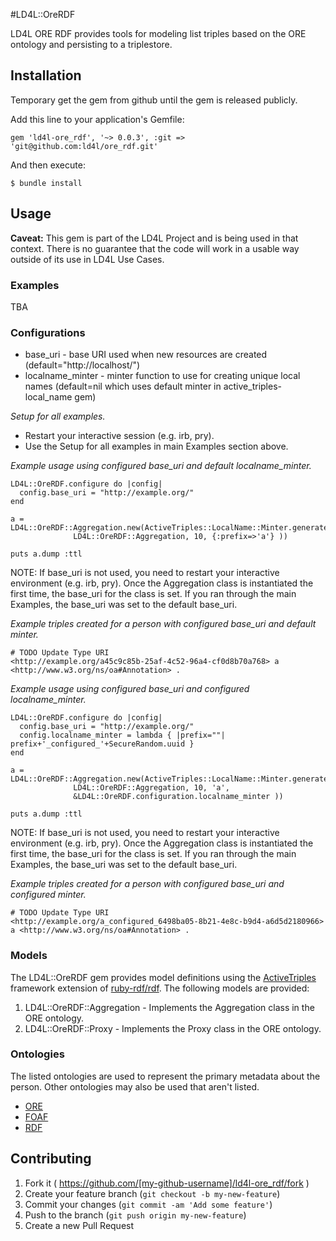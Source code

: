 #LD4L::OreRDF

LD4L ORE RDF provides tools for modeling list triples based on the ORE ontology and persisting to a triplestore.


## Installation

Temporary get the gem from github until the gem is released publicly.

Add this line to your application's Gemfile:

<!--    gem 'ld4l-ore_rdf' -->
    gem 'ld4l-ore_rdf', '~> 0.0.3', :git => 'git@github.com:ld4l/ore_rdf.git'
    

And then execute:

    $ bundle install

<!--
Or install it yourself as:

    $ gem install ld4l-ore_rdf
-->


## Usage

**Caveat:** This gem is part of the LD4L Project and is being used in that context.  There is no guarantee that the 
code will work in a usable way outside of its use in LD4L Use Cases.

### Examples

TBA


### Configurations

* base_uri - base URI used when new resources are created (default="http://localhost/")
* localname_minter - minter function to use for creating unique local names (default=nil which uses default minter in active_triples-local_name gem)

*Setup for all examples.*

* Restart your interactive session (e.g. irb, pry).
* Use the Setup for all examples in main Examples section above.

*Example usage using configured base_uri and default localname_minter.*
```
LD4L::OreRDF.configure do |config|
  config.base_uri = "http://example.org/"
end

a = LD4L::OreRDF::Aggregation.new(ActiveTriples::LocalName::Minter.generate_local_name(
              LD4L::OreRDF::Aggregation, 10, {:prefix=>'a'} ))

puts a.dump :ttl
```
NOTE: If base_uri is not used, you need to restart your interactive environment (e.g. irb, pry).  Once the 
  Aggregation class is instantiated the first time, the base_uri for the class is set.  If you ran
  through the main Examples, the base_uri was set to the default base_uri.


*Example triples created for a person with configured base_uri and default minter.*
```
# TODO Update Type URI
<http://example.org/a45c9c85b-25af-4c52-96a4-cf0d8b70a768> a <http://www.w3.org/ns/oa#Annotation> .
```

*Example usage using configured base_uri and configured localname_minter.*
```
LD4L::OreRDF.configure do |config|
  config.base_uri = "http://example.org/"
  config.localname_minter = lambda { |prefix=""| prefix+'_configured_'+SecureRandom.uuid }
end

a = LD4L::OreRDF::Aggregation.new(ActiveTriples::LocalName::Minter.generate_local_name(
              LD4L::OreRDF::Aggregation, 10, 'a',
              &LD4L::OreRDF.configuration.localname_minter ))

puts a.dump :ttl
```
NOTE: If base_uri is not used, you need to restart your interactive environment (e.g. irb, pry).  Once the 
  Aggregation class is instantiated the first time, the base_uri for the class is set.  If you ran
  through the main Examples, the base_uri was set to the default base_uri.


*Example triples created for a person with configured base_uri and configured minter.*
```
# TODO Update Type URI
<http://example.org/a_configured_6498ba05-8b21-4e8c-b9d4-a6d5d2180966> a <http://www.w3.org/ns/oa#Annotation> .
```


### Models

The LD4L::OreRDF gem provides model definitions using the 
[ActiveTriples](https://github.com/ActiveTriples/ActiveTriples) framework extension of 
[ruby-rdf/rdf](https://github.com/ruby-rdf/rdf).  The following models are provided:

1. LD4L::OreRDF::Aggregation - Implements the Aggregation class in the ORE ontology.
1. LD4L::OreRDF::Proxy - Implements the Proxy class in the ORE ontology.

### Ontologies

The listed ontologies are used to represent the primary metadata about the person.
Other ontologies may also be used that aren't listed.
 
* [ORE](http://www.openarchives.org/ore/1.0/vocabulary)
* [FOAF](http://xmlns.com/foaf/spec/)
* [RDF](http://www.w3.org/TR/rdf-syntax-grammar/)


## Contributing

1. Fork it ( https://github.com/[my-github-username]/ld4l-ore_rdf/fork )
2. Create your feature branch (`git checkout -b my-new-feature`)
3. Commit your changes (`git commit -am 'Add some feature'`)
4. Push to the branch (`git push origin my-new-feature`)
5. Create a new Pull Request
